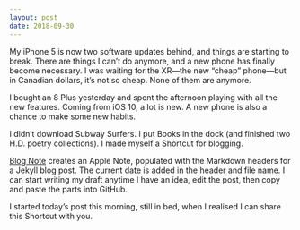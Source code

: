 ```yaml
---
layout: post
date: 2018-09-30
---
```


My iPhone 5 is now two software updates behind, and things are starting to break. There are things I can’t do anymore, and a new phone has finally become necessary. I was waiting for the XR—the new “cheap” phone—but in Canadian dollars, it’s not so cheap. None of them are anymore. 

I bought an 8 Plus yesterday and spent the afternoon playing with all the new features. Coming from iOS 10, a lot is new. A new phone is also a chance to make some new habits. 

I didn’t download Subway Surfers. I put Books in the dock (and finished two H.D. poetry collections). I made myself a Shortcut for blogging. 

[Blog Note](https://www.icloud.com/shortcuts/70b88d391e0241879e0cab1aae46e3da) creates an Apple Note, populated with the Markdown headers for a Jekyll blog post. The current date is added in the header and file name. I can start writing my draft anytime I have an idea, edit the post, then copy and paste the parts into GitHub. 

I started today’s post this morning, still in bed, when I realised I can share this Shortcut with you. 
